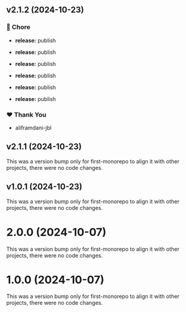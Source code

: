 ## v2.1.2 (2024-10-23)


### 🏡 Chore

- **release:** publish

- **release:** publish

- **release:** publish

- **release:** publish

- **release:** publish

- **release:** publish


### ❤️  Thank You

- aliframdani-jbl

## v2.1.1 (2024-10-23)

This was a version bump only for first-monorepo to align it with other projects, there were no code changes.

## v1.0.1 (2024-10-23)

This was a version bump only for first-monorepo to align it with other projects, there were no code changes.

# 2.0.0 (2024-10-07)

This was a version bump only for first-monorepo to align it with other projects, there were no code changes.

# 1.0.0 (2024-10-07)

This was a version bump only for first-monorepo to align it with other projects, there were no code changes.